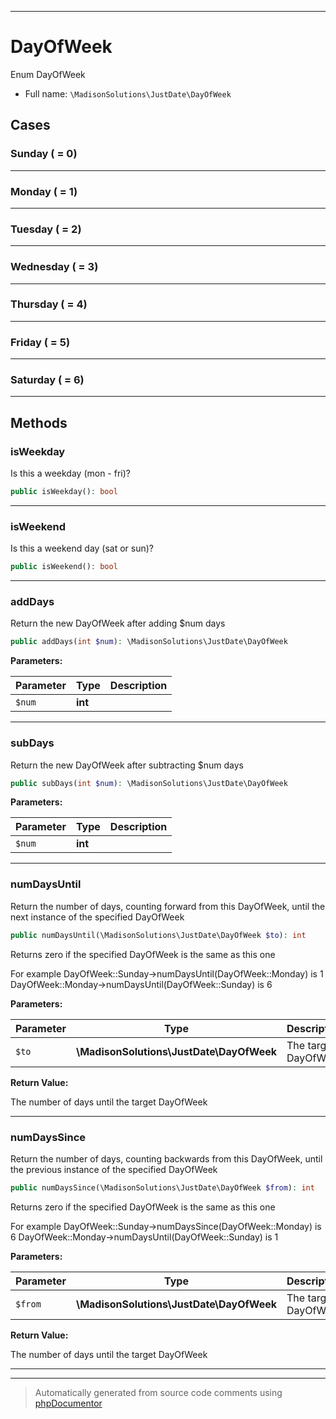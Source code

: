 ***

# DayOfWeek

Enum DayOfWeek



* Full name: `\MadisonSolutions\JustDate\DayOfWeek`

## Cases


### Sunday ( = 0)




***

### Monday ( = 1)




***

### Tuesday ( = 2)




***

### Wednesday ( = 3)




***

### Thursday ( = 4)




***

### Friday ( = 5)




***

### Saturday ( = 6)




***


## Methods


### isWeekday

Is this a weekday (mon - fri)?

```php
public isWeekday(): bool
```











***

### isWeekend

Is this a weekend day (sat or sun)?

```php
public isWeekend(): bool
```











***

### addDays

Return the new DayOfWeek after adding $num days

```php
public addDays(int $num): \MadisonSolutions\JustDate\DayOfWeek
```








**Parameters:**

| Parameter | Type | Description |
|-----------|------|-------------|
| `$num` | **int** |  |




***

### subDays

Return the new DayOfWeek after subtracting $num days

```php
public subDays(int $num): \MadisonSolutions\JustDate\DayOfWeek
```








**Parameters:**

| Parameter | Type | Description |
|-----------|------|-------------|
| `$num` | **int** |  |




***

### numDaysUntil

Return the number of days, counting forward from this DayOfWeek, until the next instance of the specified DayOfWeek

```php
public numDaysUntil(\MadisonSolutions\JustDate\DayOfWeek $to): int
```

Returns zero if the specified DayOfWeek is the same as this one

For example DayOfWeek::Sunday->numDaysUntil(DayOfWeek::Monday) is 1
DayOfWeek::Monday->numDaysUntil(DayOfWeek::Sunday) is 6






**Parameters:**

| Parameter | Type | Description |
|-----------|------|-------------|
| `$to` | **\MadisonSolutions\JustDate\DayOfWeek** | The target DayOfWeek |


**Return Value:**

The number of days until the target DayOfWeek



***

### numDaysSince

Return the number of days, counting backwards from this DayOfWeek, until the previous instance of the specified DayOfWeek

```php
public numDaysSince(\MadisonSolutions\JustDate\DayOfWeek $from): int
```

Returns zero if the specified DayOfWeek is the same as this one

For example DayOfWeek::Sunday->numDaysSince(DayOfWeek::Monday) is 6
DayOfWeek::Monday->numDaysUntil(DayOfWeek::Sunday) is 1






**Parameters:**

| Parameter | Type | Description |
|-----------|------|-------------|
| `$from` | **\MadisonSolutions\JustDate\DayOfWeek** | The target DayOfWeek |


**Return Value:**

The number of days until the target DayOfWeek



***

***
> Automatically generated from source code comments using [phpDocumentor](http://www.phpdoc.org/)
